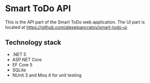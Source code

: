 # Smart ToDo API
This is the API part of the Smart ToDo web application. The UI part is located at https://github.com/alexeipancratov/smart-todo-ui

## Technology stack
* .NET 5
* ASP.NET Core
* EF Core 5
* SQLite
* NUnit 3 and Moq 4 for unit testing
